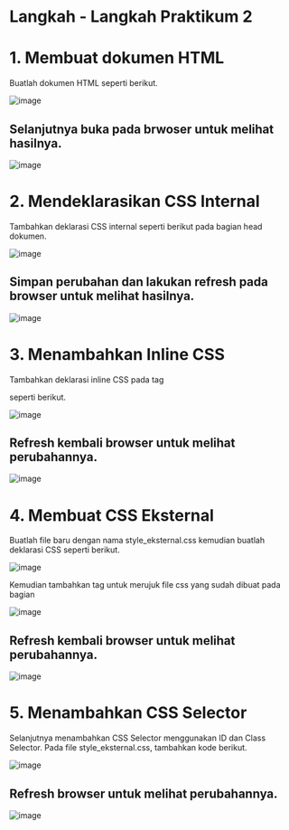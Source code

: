 # Langkah - Langkah Praktikum 2
# 1. Membuat dokumen HTML
Buatlah dokumen HTML seperti berikut.

![image](https://user-images.githubusercontent.com/101440705/158807988-1fb6acf9-ab3a-488b-86c3-834ffef6c5d3.png)
## Selanjutnya buka pada brwoser untuk melihat hasilnya.
![image](https://user-images.githubusercontent.com/101440705/158808844-bf924785-dbd1-440c-858c-70849f959890.png)

# 2. Mendeklarasikan CSS Internal
Tambahkan deklarasi CSS internal seperti berikut pada bagian head dokumen.

![image](https://user-images.githubusercontent.com/101440705/158814384-a4ee8f28-fcb7-476a-878c-a5b007c1bb87.png)
## Simpan perubahan dan lakukan refresh pada browser untuk melihat hasilnya.
![image](https://user-images.githubusercontent.com/101440705/158814493-f35421b8-6be9-4cd3-8625-0f0fcd9603c1.png)

# 3. Menambahkan Inline CSS
Tambahkan deklarasi inline CSS pada tag <p> seperti berikut.
  
![image](https://user-images.githubusercontent.com/101440705/158815283-3afe1d3f-b5a3-429e-b6e6-c2d2cdf9b8dc.png)
## Refresh kembali browser untuk melihat perubahannya.
![image](https://user-images.githubusercontent.com/101440705/158815948-84a1103f-814e-41d3-9b15-4437fee1d185.png)

# 4. Membuat CSS Eksternal
Buatlah file baru dengan nama style_eksternal.css kemudian buatlah deklarasi CSS seperti berikut.
  
![image](https://user-images.githubusercontent.com/101440705/158816354-38af504e-1a37-486b-9783-a26cc447cf69.png)
  
Kemudian tambahkan tag <link> untuk merujuk file css yang sudah dibuat pada bagian <head>
  
![image](https://user-images.githubusercontent.com/101440705/158816508-9fa128c8-5126-4c8d-b366-2da3388e8814.png)
## Refresh kembali browser untuk melihat perubahannya.
![image](https://user-images.githubusercontent.com/101440705/158816703-4d12cae6-816f-4c26-99c6-faeb759339f5.png)

# 5. Menambahkan CSS Selector
Selanjutnya menambahkan CSS Selector menggunakan ID dan Class Selector. Pada file style_eksternal.css, tambahkan kode berikut.
  
![image](https://user-images.githubusercontent.com/101440705/158817621-48945fc5-02e3-4afa-a561-b1a6d54b9016.png)
## Refresh browser untuk melihat perubahannya.
![image](https://user-images.githubusercontent.com/101440705/158817805-e83bbf34-57e2-4007-9e62-6a1fd7ef8b9f.png)
